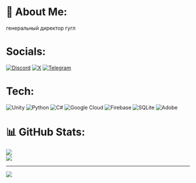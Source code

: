 # 💫 About Me:
генеральный директор гугл


<!--## 🌐 Socials:
[![Discord](https://img.shields.io/badge/Discord-%237289DA.svg?logo=discord&logoColor=white)](https://discord.gg/.mrtobin) [![Instagram](https://img.shields.io/badge/Instagram-%23E4405F.svg?logo=Instagram&logoColor=white)](https://instagram.com/mrtobin_) [![Reddit](https://img.shields.io/badge/Reddit-%23FF4500.svg?logo=Reddit&logoColor=white)](https://reddit.com/user/mrtobin_) [![TikTok](https://img.shields.io/badge/TikTok-%23000000.svg?logo=TikTok&logoColor=white)](https://tiktok.com/@mrtobin_) [![Twitch](https://img.shields.io/badge/Twitch-%239146FF.svg?logo=Twitch&logoColor=white)](https://twitch.tv/mrtobin_) [![X](https://img.shields.io/badge/X-black.svg?logo=X&logoColor=white)](https://x.com/mrtobin_) [![YouTube](https://img.shields.io/badge/YouTube-%23FF0000.svg?logo=YouTube&logoColor=white)](https://youtube.com/@mrtobin_) -->
<!--  -->
# Socials:
[![Discord](https://img.shields.io/badge/Discord-%237289DA.svg?logo=discord&logoColor=white)](https://discord.gg/.mrtobin) [![X](https://img.shields.io/badge/X-black.svg?logo=X&logoColor=white)](https://x.com/mrtobin_) [![Telegram](https://img.shields.io/badge/Telegram-2CA5E0?style=for-the-badge&logo=telegram&logoColor=white)](https://t.me/mrtobin)
<!--  -->

# Tech:
![Unity](https://img.shields.io/badge/unity-%23000000.svg?style=for-the-badge&logo=unity&logoColor=white)  ![Python](https://img.shields.io/badge/python-3670A0?style=for-the-badge&logo=python&logoColor=ffdd54) ![C#](https://img.shields.io/badge/c%23-%23239120.svg?style=for-the-badge&logo=csharp&logoColor=white) ![Google Cloud](https://img.shields.io/badge/GoogleCloud-%234285F4.svg?style=for-the-badge&logo=google-cloud&logoColor=white) ![Firebase](https://img.shields.io/badge/firebase-a08021?style=for-the-badge&logo=firebase&logoColor=ffcd34) ![SQLite](https://img.shields.io/badge/sqlite-%2307405e.svg?style=for-the-badge&logo=sqlite&logoColor=white) ![Adobe](https://img.shields.io/badge/adobe-%23FF0000.svg?style=for-the-badge&logo=adobe&logoColor=white)
# 📊 GitHub Stats:
<!--![](https://github-readme-stats.vercel.app/api?username=MrTObin226&theme=dark&hide_border=false&include_all_commits=false&count_private=false)<br/>-->
![](https://nirzak-streak-stats.vercel.app/?user=MrTObin226&theme=dark&hide_border=false)<br/>
![](https://github-readme-stats.vercel.app/api/top-langs/?username=MrTObin226&theme=dark&hide_border=false&include_all_commits=false&count_private=false&layout=compact)

---
[![](https://visitcount.itsvg.in/api?id=MrTObin226&icon=0&color=0)](https://visitcount.itsvg.in)

<!-- Proudly created with GPRM ( https://gprm.itsvg.in ) -->
<!--
**MrTObin226/MrTObin226** is a ✨ _special_ ✨ repository because its `README.md` (this file) appears on your GitHub profile.

Here are some ideas to get you started:

- 🔭 I’m currently working on ...
- 🌱 I’m currently learning ...
- 👯 I’m looking to collaborate on ...
- 🤔 I’m looking for help with ...
- 💬 Ask me about ...
- 📫 How to reach me: ...
- 😄 Pronouns: ...
- ⚡ Fun fact: ...
-->
